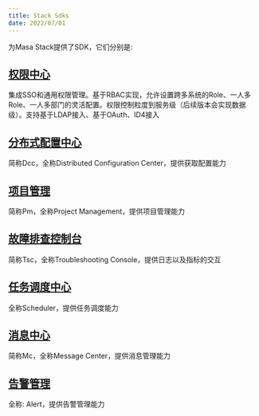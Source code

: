 ```yaml
---
title: Stack Sdks
date: 2022/07/01
---
```


为Masa Stack提供了SDK，它们分别是:

## [权限中心](/framework/building-blocks/stack-sdks/auth)

集成SSO和通用权限管理。基于RBAC实现，允许设置跨多系统的Role、一人多Role、一人多部门的灵活配置。权限控制粒度到服务级（后续版本会实现数据级）。支持基于LDAP接入、基于OAuth、ID4接入

## [分布式配置中心](/framework/building-blocks/stack-sdks/dcc)

简称Dcc，全称Distributed Configuration Center，提供获取配置能力

## [项目管理](/framework/building-blocks/stack-sdks/pm)

简称Pm，全称Project Management，提供项目管理能力

## [故障排查控制台](/framework/building-blocks/stack-sdks/tsc)

简称Tsc，全称Troubleshooting Console，提供日志以及指标的交互

## [任务调度中心](/framework/building-blocks/stack-sdks/scheduler)

全称Scheduler，提供任务调度能力

## [消息中心](/framework/building-blocks/stack-sdks/mc)

简称Mc，全称Message Center，提供消息管理能力

## [告警管理](/framework/building-blocks/stack-sdks/alert)

全称: Alert，提供告警管理能力
